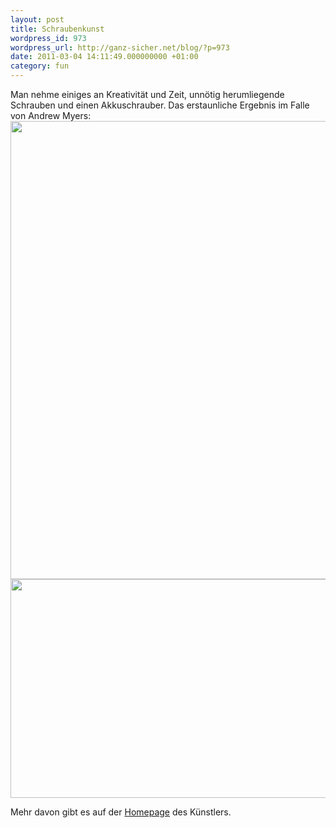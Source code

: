 ```yaml
---
layout: post
title: Schraubenkunst
wordpress_id: 973
wordpress_url: http://ganz-sicher.net/blog/?p=973
date: 2011-03-04 14:11:49.000000000 +01:00
category: fun
---
```

Man nehme einiges an Kreativität und Zeit, unnötig herumliegende Schrauben und einen Akkuschrauber. Das erstaunliche Ergebnis im Falle von Andrew Myers:
<img class="borderimg centered" title="schrauben_kunst_1" src="{{site.baseurl}}/wp-content/uploads/schrauben_kunst_1.png" alt="" width="511" height="733" />
<img class="borderimg centered" border="0" title="schrauben_kunst_2" src="{{site.baseurl}}/wp-content/uploads/schrauben_kunst_2.png" alt="" width="600" height="350" />

Mehr davon gibt es auf der <a href="http://www.andrewmyersart.com/">Homepage</a> des Künstlers.


